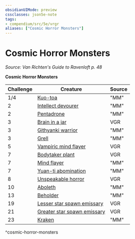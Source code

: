 ```yaml
---
obsidianUIMode: preview
cssclasses: json5e-note
tags:
- compendium/src/5e/vrgr
aliases: ["Cosmic Horror Monsters"]
---
```

# Cosmic Horror Monsters
*Source: Van Richten's Guide to Ravenloft p. 48* 

**Cosmic Horror Monsters**

| Challenge | Creature | Source |
|-----------|----------|--------|
| 1/4 | [Kuo-toa](/Systems/5e/bestiary/humanoid/kuo-toa.md) | "MM" |
| 2 | [Intellect devourer](/Systems/5e/bestiary/aberration/intellect-devourer.md) | "MM" |
| 2 | [Pentadrone](/Systems/5e/bestiary/construct/pentadrone.md) | "MM" |
| 3 | [Brain in a jar](/Systems/5e/bestiary/undead/brain-in-a-jar-vrgr.md) | VGR |
| 3 | [Githyanki warrior](/Systems/5e/bestiary/humanoid/githyanki-warrior.md) | "MM" |
| 3 | [Grell](/Systems/5e/bestiary/aberration/grell.md) | "MM" |
| 5 | [Vampiric mind flayer](/Systems/5e/bestiary/undead/vampiric-mind-flayer-vrgr.md) | VGR |
| 7 | [Bodytaker plant](/Systems/5e/bestiary/plant/bodytaker-plant-vrgr.md) | VGR |
| 7 | [Mind flayer](/Systems/5e/bestiary/aberration/mind-flayer.md) | "MM" |
| 7 | [Yuan-ti abomination](/Systems/5e/bestiary/monstrosity/yuan-ti-abomination.md) | "MM" |
| 8 | [Unspeakable horror](/Systems/5e/bestiary/monstrosity/unspeakable-horror-vrgr.md) | VGR |
| 10 | [Aboleth](/Systems/5e/bestiary/aberration/aboleth.md) | "MM" |
| 13 | [Beholder](/Systems/5e/bestiary/aberration/beholder.md) | "MM" |
| 19 | [Lesser star spawn emissary](/Systems/5e/bestiary/aberration/lesser-star-spawn-emissary-vrgr.md) | VGR |
| 21 | [Greater star spawn emissary](/Systems/5e/bestiary/aberration/greater-star-spawn-emissary-vrgr.md) | VGR |
| 23 | [Kraken](/Systems/5e/bestiary/monstrosity/kraken.md) | "MM" |
^cosmic-horror-monsters